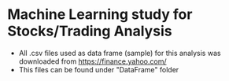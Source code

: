 # Machine Learning study for Stocks/Trading Analysis

- All .csv files used as data frame (sample)  for this analysis was downloaded from https://finance.yahoo.com/ 
- This files can be found under "DataFrame" folder




